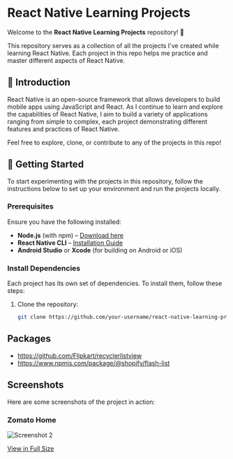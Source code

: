 # React Native Learning Projects

Welcome to the **React Native Learning Projects** repository! 🎉

This repository serves as a collection of all the projects I've created while learning React Native. Each project in this repo helps me practice and master different aspects of React Native.

## 📝 Introduction

React Native is an open-source framework that allows developers to build mobile apps using JavaScript and React. As I continue to learn and explore the capabilities of React Native, I aim to build a variety of applications ranging from simple to complex, each project demonstrating different features and practices of React Native.

Feel free to explore, clone, or contribute to any of the projects in this repo!

## 🚀 Getting Started

To start experimenting with the projects in this repository, follow the instructions below to set up your environment and run the projects locally.

### Prerequisites

Ensure you have the following installed:

- **Node.js** (with npm) – [Download here](https://nodejs.org/)
- **React Native CLI** – [Installation Guide](https://reactnative.dev/docs/environment-setup)
- **Android Studio** or **Xcode** (for building on Android or iOS)

### Install Dependencies

Each project has its own set of dependencies. To install them, follow these steps:

1. Clone the repository:

   ```bash
   git clone https://github.com/your-username/react-native-learning-projects.git
   ```

## Packages

- https://github.com/Flipkart/recyclerlistview
- https://www.npmjs.com/package/@shopify/flash-list

## Screenshots

Here are some screenshots of the project in action:

### Zomato Home

![Screenshot 2](https://iili.io/3BoFJpI.md.png)

[View in Full Size](https://freeimage.host/i/3BoFJpI)
